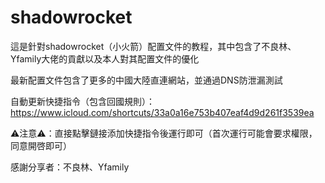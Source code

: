 # shadowrocket
這是針對shadowrocket（小火箭）配置文件的教程，其中包含了不良林、Yfamily大佬的貢獻以及本人對其配置文件的優化

最新配置文件包含了更多的中國大陸直連網站，並通過DNS防泄漏測試

自動更新快捷指令（包含回國規則）：https://www.icloud.com/shortcuts/33a0a16e753b407eaf4d9d261f3539ea

⚠️注意⚠️：直接點擊鏈接添加快捷指令後運行即可（首次運行可能會要求權限，同意開啓即可）

感謝分享者：不良林、Yfamily
